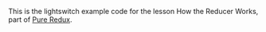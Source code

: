 This is the lightswitch example code for the lesson How the Reducer Works, part of [Pure Redux](https://daveceddia.com/pure-redux/).
